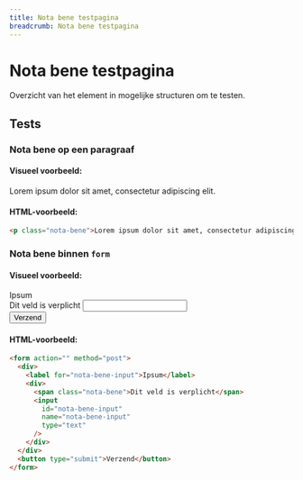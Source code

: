 ```yaml
---
title: Nota bene testpagina
breadcrumb: Nota bene testpagina
---
```


<h1 id="introduction">Nota bene testpagina</h1>

Overzicht van het element in mogelijke structuren om te testen.

<h2 id="tests">Tests</h2>

### Nota bene op een paragraaf

#### Visueel voorbeeld:

<p class="nota-bene">Lorem ipsum dolor sit amet, consectetur adipiscing elit.</p>

#### HTML-voorbeeld:

```html
<p class="nota-bene">Lorem ipsum dolor sit amet, consectetur adipiscing elit.</p>
```

### Nota bene binnen `form`

#### Visueel voorbeeld:

<form action="" method="post">
  <div>
    <label for="nota-bene-input">Ipsum</label>
    <div>
      <span class="nota-bene">Dit veld is verplicht</span>
      <input id="nota-bene-input" name="nota-bene-input" type="text" />
    </div>
  </div>
  <button type="submit">Verzend</button>
</form>

#### HTML-voorbeeld:

```html
<form action="" method="post">
  <div>
    <label for="nota-bene-input">Ipsum</label>
    <div>
      <span class="nota-bene">Dit veld is verplicht</span>
      <input
        id="nota-bene-input"
        name="nota-bene-input"
        type="text"
      />
    </div>
  </div>
  <button type="submit">Verzend</button>
</form>
```
